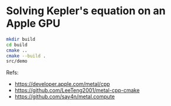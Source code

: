 # Solving Kepler's equation on an Apple GPU

```bash
mkdir build
cd build
cmake ..
cmake --build .
src/demo
```

Refs:

- https://developer.apple.com/metal/cpp
- https://github.com/LeeTeng2001/metal-cpp-cmake
- https://github.com/say4n/metal.compute
